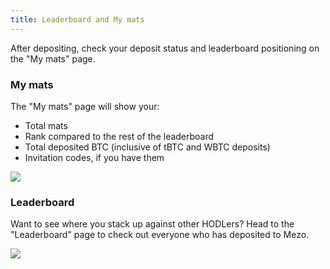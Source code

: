 ```yaml
---
title: Leaderboard and My mats
---
```


After depositing, check your deposit status and leaderboard positioning on the "My mats" page.

### My mats

The "My mats" page will show your:

* Total mats
* Rank compared to the rest of the leaderboard
* Total deposited BTC (inclusive of tBTC and WBTC deposits)
* Invitation codes, if you have them

![](/docs/gitbook/Screenshot%202024-04-09%20at%2011.07.35%20AM%20%282%29.png)

### Leaderboard

Want to see where you stack up against other HODLers? Head to the "Leaderboard" page to check out everyone who has deposited to Mezo.

![](/docs/gitbook/Screenshot%202024-04-09%20at%2011.07.42%20AM%20%282%29.png)

